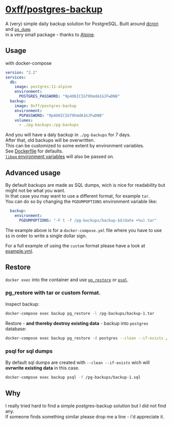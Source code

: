 # [0xff/postgres-backup](https://hub.docker.com/r/0xff/postgres-backup)
A (very) simple daily backup solution for PostgreSQL.
Built around [dcron](https://github.com/dubiousjim/dcron) and [`pg_dump`](https://www.postgresql.org/docs/current/app-pgdump.html)   
in a very small package - thanks to [Alpine](https://alpinelinux.org/).


## Usage
with docker-compose
```yml
version: "2.2"
services:
  db:
    image: postgres:11-alpine
    environment:
      POSTGRES_PASSWORD: "9p4O6ICIGf9hmdA1GJFwDN8"
  backup:
    image: 0xff/postgres-backup
    environment:
      PGPASSWORD: "9p4O6ICIGf9hmdA1GJFwDN8"
    volumes:
      - ./pg-backups:/pg-backups
```
And you will have a daly backup in `./pg-backups` for 7 days.  
After that, old backups will be overwritten.  
This can be customized to some extent by environment variables.  
See [Dockerfile](./Dockerfile) for defaults.  
[`libpq` environment variables](https://www.postgresql.org/docs/current/libpq-envars.html) will also be passed on.  

## Advanced usage
By default backups are made as SQL dumps, wich is nice for readability but might not be what you want.  
In that case you may want to use a different format, for example `tar`.  
You can do so by changing the `PGDUMPOPTIONS` environment variable like:
```yml
  backup:
    environment:
      PGDUMPOPTIONS: "-F t -f /pg-backups/backup-$$(date +%u).tar"
```
The example above is for a `docker-compose.yml` file where you have to use `$$` in order to write a single dollar sign.  

For a full example of using the `custom` format please have a look at [example.yml](./example.yml).  
## Restore
`docker exec` into the container and use [`pg_restore`](https://www.postgresql.org/docs/current/app-pgrestore.html) or [`psql`](https://www.postgresql.org/docs/current/app-psql.html).

### pg_restore with tar or custom format.  
Inspect backup:
```sh
docker-compose exec backup pg_restore -l /pg-backups/backup-1.tar
```
Restore - **and thereby destroy existing data** - backup into `postgres` database:
```sh
docker-compose exec backup pg_restore -d postgres --clean --if-exists /pg-backups/backup-1.tar
```

### psql for sql dumps
By default sql dumps are created with `--clean --if-exists` wich will **ovrwrite existing data** in this case.
```sh
docker-compose exec backup psql -f /pg-backups/backup-1.sql
```

## Why
I really tried hard to find a simple postgres-backup solution but I did not find any.  
If someone finds something similar please drop me a line - i'd appreciate it.

